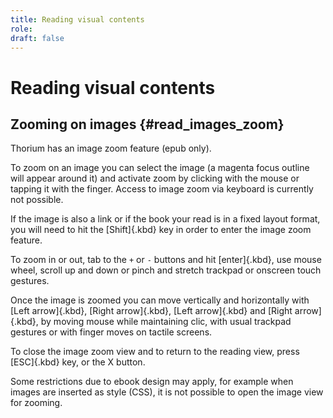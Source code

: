 ```yaml
---
title: Reading visual contents
role:
draft: false
---
```


# Reading visual contents

## Zooming on images {#read_images_zoom}

Thorium has an image zoom feature (epub only).

To zoom on an image you can select the image (a magenta focus outline
will appear around it) and activate zoom by clicking with the mouse or
tapping it with the finger. Access to image zoom via keyboard is
currently not possible.

If the image is also a link or if the book your read is in a fixed
layout format, you will need to hit the [Shift]{.kbd} key in order to
enter the image zoom feature.

To zoom in or out, tab to the `+` or `-` buttons and hit [enter]{.kbd},
use mouse wheel, scroll up and down or pinch and stretch trackpad or
onscreen touch gestures.

Once the image is zoomed you can move vertically and horizontally with
[Left arrow]{.kbd}, [Right arrow]{.kbd}, [Left arrow]{.kbd} and [Right
arrow]{.kbd}, by moving mouse while maintaining clic, with usual
trackpad gestures or with finger moves on tactile screens.

To close the image zoom view and to return to the reading view, press
[ESC]{.kbd} key, or the X button.

Some restrictions due to ebook design may apply, for example when images
are inserted as style (CSS), it is not possible to open the image view
for zooming.
